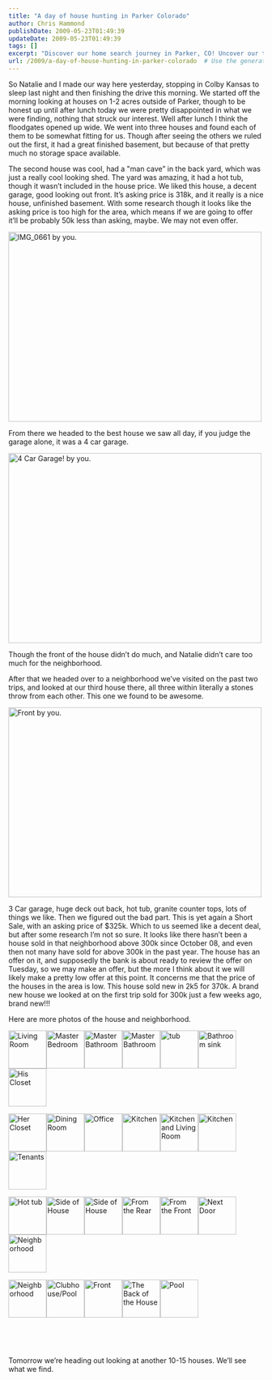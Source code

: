 ```yaml
---
title: "A day of house hunting in Parker Colorado"
author: Chris Hammond
publishDate: 2009-05-23T01:49:39
updateDate: 2009-05-23T01:49:39
tags: []
excerpt: "Discover our home search journey in Parker, CO! Uncover our top house picks with great features but tricky pricing in this hot real estate market."
url: /2009/a-day-of-house-hunting-in-parker-colorado  # Use the generated URL with year
---
```

<p>So Natalie and I made our way here yesterday, stopping in Colby Kansas to sleep last night and then finishing the drive this morning. We started off the morning looking at houses on 1-2 acres outside of Parker, though to be honest up until after lunch today we were pretty disappointed in what we were finding, nothing that struck our interest. Well after lunch I think the floodgates opened up wide. We went into three houses and found each of them to be somewhat fitting for us. Though after seeing the others we ruled out the first, it had a great finished basement, but because of that pretty much no storage space available.</p>  <p>The second house was cool, had a "man cave” in the back yard, which was just a really cool looking shed. The yard was amazing, it had a hot tub, though it wasn’t included in the house price. We liked this house, a decent garage, good looking out front. It’s asking price is 318k, and it really is a nice house, unfinished basement. With some research though it looks like the asking price is too high for the area, which means if we are going to offer it’ll be probably 50k less than asking, maybe. We may not even offer.</p>  <p><img title="" height="375" alt="IMG_0661 by you." src="https://farm4.static.flickr.com/3396/3555960802_5d146275e5.jpg?v=0" width="500" /></p>  <p>From there we headed to the best house we saw all day, if you judge the garage alone, it was a 4 car garage.</p>  <p><img title="" height="375" alt="4 Car Garage! by you." src="https://farm4.static.flickr.com/3319/3555151845_1a4fbb0aee.jpg?v=0" width="500" /></p>  <p>Though the front of the house didn’t do much, and Natalie didn’t care too much for the neighborhood.</p>  <p>After that we headed over to a neighborhood we’ve visited on the past two trips, and looked at our third house there, all three within literally a stones throw from each other. This one we found to be awesome. </p>  <p><img title="" height="375" alt="Front by you." src="https://farm4.static.flickr.com/3416/3556024988_95ae4eb8c4.jpg?v=0" width="500" /></p>  <p>3 Car garage, huge deck out back, hot tub, granite counter tops, lots of things we like. Then we figured out the bad part. This is yet again a Short Sale, with an asking price of $325k. Which to us seemed like a decent deal, but after some research I’m not so sure. It looks like there hasn’t been a house sold in that neighborhood above 300k since October 08, and even then not many have sold for above 300k in the past year. The house has an offer on it, and supposedly the bank is about ready to review the offer on Tuesday, so we may make an offer, but the more I think about it we will likely make a pretty low offer at this point. It concerns me that the price of the houses in the area is low. This house sold new in 2k5 for 370k. A brand new house we looked at on the first trip sold for 300k just a few weeks ago, brand new!!! </p>  <p>Here are more photos of the house and neighborhood.</p>  <p><a href="https://www.flickr.com/photos/chammond/3555968324/in/set-72157615653140613/"><img height="75" alt="Living Room" src="https://farm4.static.flickr.com/3584/3555968324_2a54b4891e_s.jpg" width="75" /></a><a href="https://www.flickr.com/photos/chammond/3555159185/in/set-72157615653140613/"><img height="75" alt="Master Bedroom" src="https://farm4.static.flickr.com/3379/3555159185_f31c7a143e_s.jpg" width="75" /></a><a href="https://www.flickr.com/photos/chammond/3555973272/in/set-72157615653140613/"><img height="75" alt="Master Bathroom" src="https://farm4.static.flickr.com/3566/3555973272_ee7a819c89_s.jpg" width="75" /></a><a href="https://www.flickr.com/photos/chammond/3555976460/in/set-72157615653140613/"><img height="75" alt="Master Bathroom" src="https://farm4.static.flickr.com/3637/3555976460_b19cce0b40_s.jpg" width="75" /></a><a href="https://www.flickr.com/photos/chammond/3555167651/in/set-72157615653140613/"><img height="75" alt="tub" src="https://farm3.static.flickr.com/2431/3555167651_cd3a75eb65_s.jpg" width="75" /></a><a href="https://www.flickr.com/photos/chammond/3555981922/in/set-72157615653140613/"><img height="75" alt="Bathroom sink" src="https://farm4.static.flickr.com/3628/3555981922_775c904d6b_s.jpg" width="75" /></a><a href="https://www.flickr.com/photos/chammond/3555984154/in/set-72157615653140613/"><img height="75" alt="His Closet" src="https://farm3.static.flickr.com/2460/3555984154_97640db168_s.jpg" width="75" /></a></p>  <p><a href="https://www.flickr.com/photos/chammond/3555986588/in/set-72157615653140613/"><img height="75" alt="Her Closet" src="https://farm4.static.flickr.com/3627/3555986588_68a9d029fb_s.jpg" width="75" /></a><a href="https://www.flickr.com/photos/chammond/3555989018/in/set-72157615653140613/"><img height="75" alt="Dining Room" src="https://farm4.static.flickr.com/3560/3555989018_854b4f8db2_s.jpg" width="75" /></a><a href="https://www.flickr.com/photos/chammond/3555180057/in/set-72157615653140613/"><img height="75" alt="Office" src="https://farm4.static.flickr.com/3599/3555180057_1f08bb92c1_s.jpg" width="75" /></a><a href="https://www.flickr.com/photos/chammond/3555994294/in/set-72157615653140613/"><img height="75" alt="Kitchen" src="https://farm4.static.flickr.com/3647/3555994294_f80a060255_s.jpg" width="75" /></a><a href="https://www.flickr.com/photos/chammond/3555184897/in/set-72157615653140613/"><img height="75" alt="Kitchen and Living Room" src="https://farm3.static.flickr.com/2432/3555184897_9b54ccdb4e_s.jpg" width="75" /></a><a href="https://www.flickr.com/photos/chammond/3555998860/in/set-72157615653140613/"><img height="75" alt="Kitchen" src="https://farm4.static.flickr.com/3589/3555998860_ccd960cc1d_s.jpg" width="75" /></a><a href="https://www.flickr.com/photos/chammond/3555190321/in/set-72157615653140613/"><img height="75" alt="Tenants" src="https://farm4.static.flickr.com/3610/3555190321_e45fafc4bd_s.jpg" width="75" /></a></p>  <p><a href="https://www.flickr.com/photos/chammond/3555192599/in/set-72157615653140613/"><img height="75" alt="Hot tub" src="https://farm3.static.flickr.com/2423/3555192599_45207b2445_s.jpg" width="75" /></a><a href="https://www.flickr.com/photos/chammond/3556006796/in/set-72157615653140613/"><img height="75" alt="Side of House" src="https://farm4.static.flickr.com/3320/3556006796_05281becd6_s.jpg" width="75" /></a><a href="https://www.flickr.com/photos/chammond/3556009524/in/set-72157615653140613/"><img height="75" alt="Side of House" src="https://farm4.static.flickr.com/3644/3556009524_035e0c9630_s.jpg" width="75" /></a><a href="https://www.flickr.com/photos/chammond/3556011630/in/set-72157615653140613/"><img height="75" alt="From the Rear" src="https://farm4.static.flickr.com/3340/3556011630_f70d209ef3_s.jpg" width="75" /></a><a href="https://www.flickr.com/photos/chammond/3556013852/in/set-72157615653140613/"><img height="75" alt="From the Front" src="https://farm4.static.flickr.com/3314/3556013852_4ed6522097_s.jpg" width="75" /></a><a href="https://www.flickr.com/photos/chammond/3556016114/in/set-72157615653140613/"><img height="75" alt="Next Door" src="https://farm4.static.flickr.com/3626/3556016114_5a5446d1c4_s.jpg" width="75" /></a><a href="https://www.flickr.com/photos/chammond/3556018312/in/set-72157615653140613/"><img height="75" alt="Neighborhood" src="https://farm4.static.flickr.com/3557/3556018312_f98f6ed692_s.jpg" width="75" /></a></p>  <p><a href="https://www.flickr.com/photos/chammond/3556020648/in/set-72157615653140613/"><img height="75" alt="Neighborhood" src="https://farm4.static.flickr.com/3380/3556020648_eaa50ef1af_s.jpg" width="75" /></a><a href="https://www.flickr.com/photos/chammond/3556022726/in/set-72157615653140613/"><img height="75" alt="Clubhouse/Pool" src="https://farm4.static.flickr.com/3415/3556022726_5294fab6fe_s.jpg" width="75" /></a><a href="https://www.flickr.com/photos/chammond/3556024988/in/set-72157615653140613/"><img height="75" alt="Front" src="https://farm4.static.flickr.com/3416/3556024988_95ae4eb8c4_s.jpg" width="75" /></a><a href="https://www.flickr.com/photos/chammond/3556027462/in/set-72157615653140613/"><img height="75" alt="The Back of the House" src="https://farm4.static.flickr.com/3654/3556027462_225283c17c_s.jpg" width="75" /></a><a href="https://www.flickr.com/photos/chammond/3556029574/in/set-72157615653140613/"><img height="75" alt="Pool" src="https://farm4.static.flickr.com/3624/3556029574_f030bc0c0d_s.jpg" width="75" /></a></p>  <p> </p>  <p></p>  <p></p>  <p></p>  <p> </p>  <p>Tomorrow we’re heading out looking at another 10-15 houses. We’ll see what we find.</p>


